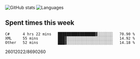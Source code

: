 ![GitHub stats](https://github-readme-stats.vercel.app/api?username=emipa606&theme=github_dark&show_icons=true) 
![Languages](https://github-readme-stats.vercel.app/api/top-langs/?username=emipa606&theme=github_dark&layout=compact)

## Spent times this week
<!--START_SECTION:waka-->

```text
C#      4 hrs 22 mins   █████████████████▓░░░░░░░   70.90 %
XML     55 mins         ███▓░░░░░░░░░░░░░░░░░░░░░   14.92 %
Other   52 mins         ███▓░░░░░░░░░░░░░░░░░░░░░   14.18 %
```

<!--END_SECTION:waka-->


26012022/8690260

